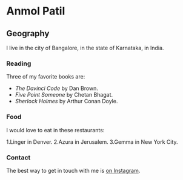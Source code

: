 # Anmol Patil

## Geography

I live in the city of Bangalore, in the state of Karnataka, in India.

### Reading

Three of my favorite books are:

- *The Davinci Code* by Dan Brown.
- *Five Point Someone* by Chetan Bhagat.
- *Sherlock Holmes* by Arthur Conan Doyle.

### Food

I would love to eat in these restaurants:

1.Linger in Denver.
2.Azura in Jerusalem.
3.Gemma in New York City.

### Contact

The best way to get in touch with me is [on Instagram](https://instagram.com/anmollp).

